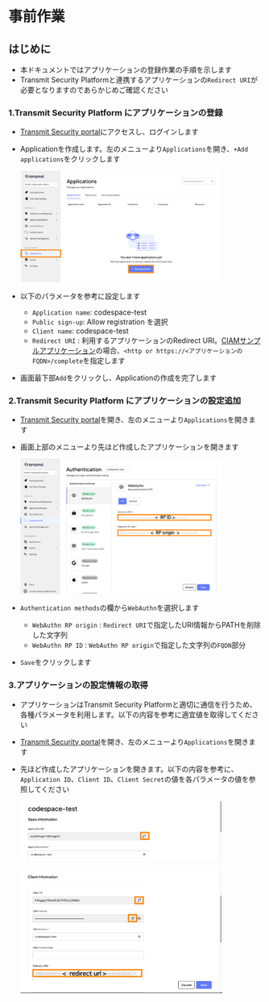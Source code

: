 
# 事前作業

## はじめに
- 本ドキュメントではアプリケーションの登録作業の手順を示します
- Transmit Security Platformと連携するアプリケーションの`Redirect URI`が必要となりますのであらかじめご確認ください

### 1.Transmit Security Platform にアプリケーションの登録

- [Transmit Security portal](https://portal.identity.security/)にアクセスし、ログインします
- Applicationを作成します。左のメニューより`Applications`を開き、`+Add applications`をクリックします

  <img src="../images/ciam-vanilla-portal01.png" width="400"/>

- 以下のパラメータを参考に設定します
  - `Application name`: codespace-test
  - `Public sign-up`: Allow registration を選択
  - `Client name`: codespace-test
  - `Redirect URI` : 利用するアプリケーションのRedirect URI。[CIAMサンプルアプリケーション](https://github.com/TransmitSecurity/ciam-expressjs-vanilla-samples.git)の場合、`<http or https://<アプリケーションのFQDN>/complete`を指定します
- 画面最下部`Add`をクリックし、Applicationの作成を完了します

### 2.Transmit Security Platform にアプリケーションの設定追加
- [Transmit Security portal](https://portal.identity.security/)を開き、左のメニューより`Applications`を開きます
- 画面上部のメニューより先ほど作成したアプリケーションを開きます

  <img src="../images/ciam-vanilla-portal04.png" width="400"/>

- `Authentication methods`の欄から`WebAuthn`を選択します
  - `WebAuthn RP origin` : `Redirect URI`で指定したURI情報からPATHを削除した文字列
  - `WebAuthn RP ID` : `WebAuthn RP origin`で指定した文字列の`FQDN`部分
- `Save`をクリックします

### 3.アプリケーションの設定情報の取得
- アプリケーションはTransmit Security Platformと適切に通信を行うため、各種パラメータを利用します。以下の内容を参考に適宜値を取得してください
- [Transmit Security portal](https://portal.identity.security/)を開き、左のメニューより`Applications`を開きます
- 先ほど作成したアプリケーションを開きます。以下の内容を参考に、`Application ID`、`Client ID`、`Client Secret`の値を各パラメータの値を参照してください

  <p><img src="../images/ciam-vanilla-portal02.png" width="400"/></p>

  <p><img src="../images/ciam-vanilla-portal03.png" width="400"/></p>
  